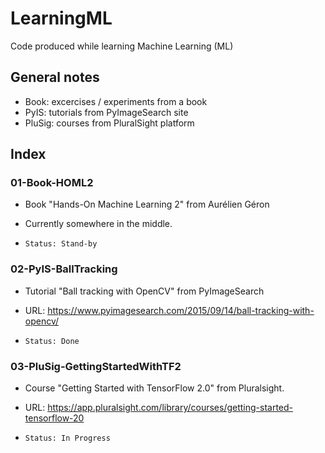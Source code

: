 # LearningML
Code produced while learning Machine Learning (ML)

## General notes

- Book: excercises / experiments from a book
- PyIS: tutorials from PyImageSearch site
- PluSig: courses from PluralSight platform

## Index

### 01-Book-HOML2

- Book "Hands-On Machine Learning 2" from Aurélien Géron

- Currently somewhere in the middle.

- `Status: Stand-by`

### 02-PyIS-BallTracking

- Tutorial "Ball tracking with OpenCV" from PyImageSearch

- URL: https://www.pyimagesearch.com/2015/09/14/ball-tracking-with-opencv/

- `Status: Done`

### 03-PluSig-GettingStartedWithTF2

- Course "Getting Started with TensorFlow 2.0" from Pluralsight.

- URL: https://app.pluralsight.com/library/courses/getting-started-tensorflow-20

- `Status: In Progress`

